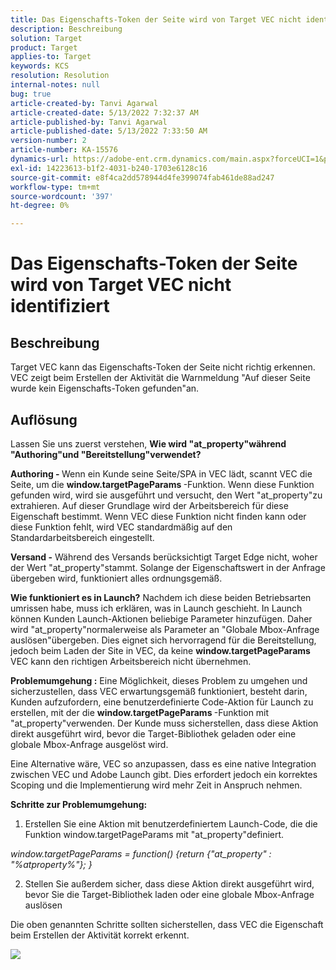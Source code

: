 ```yaml
---
title: Das Eigenschafts-Token der Seite wird von Target VEC nicht identifiziert
description: Beschreibung
solution: Target
product: Target
applies-to: Target
keywords: KCS
resolution: Resolution
internal-notes: null
bug: true
article-created-by: Tanvi Agarwal
article-created-date: 5/13/2022 7:32:37 AM
article-published-by: Tanvi Agarwal
article-published-date: 5/13/2022 7:33:50 AM
version-number: 2
article-number: KA-15576
dynamics-url: https://adobe-ent.crm.dynamics.com/main.aspx?forceUCI=1&pagetype=entityrecord&etn=knowledgearticle&id=391ddcdb-8ed2-ec11-a7b5-00224809c27a
exl-id: 14223613-b1f2-4031-b240-1703e6128c16
source-git-commit: e8f4ca2dd578944d4fe399074fab461de88ad247
workflow-type: tm+mt
source-wordcount: '397'
ht-degree: 0%

---
```


# Das Eigenschafts-Token der Seite wird von Target VEC nicht identifiziert

## Beschreibung


Target VEC kann das Eigenschafts-Token der Seite nicht richtig erkennen. VEC zeigt beim Erstellen der Aktivität die Warnmeldung &quot;Auf dieser Seite wurde kein Eigenschafts-Token gefunden&quot;an.


## Auflösung


Lassen Sie uns zuerst verstehen, <b>Wie wird &quot;at_property&quot;während &quot;Authoring&quot;und &quot;Bereitstellung&quot;verwendet?</b>

<b>Authoring - </b>
Wenn ein Kunde seine Seite/SPA in VEC lädt, scannt VEC die Seite, um die <b>window.targetPageParams </b>-Funktion. Wenn diese Funktion gefunden wird, wird sie ausgeführt und versucht, den Wert &quot;at_property&quot;zu extrahieren. Auf dieser Grundlage wird der Arbeitsbereich für diese Eigenschaft bestimmt. Wenn VEC diese Funktion nicht finden kann oder diese Funktion fehlt, wird VEC standardmäßig auf den Standardarbeitsbereich eingestellt.

<b>Versand -</b>
Während des Versands berücksichtigt Target Edge nicht, woher der Wert &quot;at_property&quot;stammt. Solange der Eigenschaftswert in der Anfrage übergeben wird, funktioniert alles ordnungsgemäß.


<b>Wie funktioniert es in Launch?</b>
Nachdem ich diese beiden Betriebsarten umrissen habe, muss ich erklären, was in Launch geschieht. In Launch können Kunden Launch-Aktionen beliebige Parameter hinzufügen. Daher wird &quot;at_property&quot;normalerweise als Parameter an &quot;Globale Mbox-Anfrage auslösen&quot;übergeben. Dies eignet sich hervorragend für die Bereitstellung, jedoch beim Laden der Site in VEC, da keine <b>window.targetPageParams </b>VEC kann den richtigen Arbeitsbereich nicht übernehmen.

<b>Problemumgehung :</b>
Eine Möglichkeit, dieses Problem zu umgehen und sicherzustellen, dass VEC erwartungsgemäß funktioniert, besteht darin, Kunden aufzufordern, eine benutzerdefinierte Code-Aktion für Launch zu erstellen, mit der die <b>window.targetPageParams </b>-Funktion mit &quot;at_property&quot;verwenden. Der Kunde muss sicherstellen, dass diese Aktion direkt ausgeführt wird, bevor die Target-Bibliothek geladen oder eine globale Mbox-Anfrage ausgelöst wird.

Eine Alternative wäre, VEC so anzupassen, dass es eine native Integration zwischen VEC und Adobe Launch gibt. Dies erfordert jedoch ein korrektes Scoping und die Implementierung wird mehr Zeit in Anspruch nehmen.



<b>Schritte zur Problemumgehung:</b>

1. Erstellen Sie eine Aktion mit benutzerdefiniertem Launch-Code, die die Funktion window.targetPageParams mit &quot;at_property&quot;definiert.

*window.targetPageParams = function() {return {&quot;at_property&quot; : &quot;%atproperty%&quot;}; }*

2. Stellen Sie außerdem sicher, dass diese Aktion direkt ausgeführt wird, bevor Sie die Target-Bibliothek laden oder eine globale Mbox-Anfrage auslösen



Die oben genannten Schritte sollten sicherstellen, dass VEC die Eigenschaft beim Erstellen der Aktivität korrekt erkennt.

![](http://omniture.custhelp.com/ci/inlineImage/get/3018176/a5a902ecd7ac849bb5bf0fa7e22e14e7)
